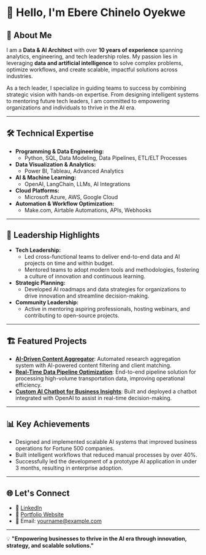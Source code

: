 # 👋 Hello, I'm Ebere Chinelo Oyekwe  

## 🚀 About Me  
I am a **Data & AI Architect** with over **10 years of experience** spanning analytics, engineering, and tech leadership roles. My passion lies in leveraging **data and artificial intelligence** to solve complex problems, optimize workflows, and create scalable, impactful solutions across industries.  

As a tech leader, I specialize in guiding teams to success by combining strategic vision with hands-on expertise. From designing intelligent systems to mentoring future tech leaders, I am committed to empowering organizations and individuals to thrive in the AI era.  

---

## 🛠️ Technical Expertise  
- **Programming & Data Engineering:**  
  - Python, SQL, Data Modeling, Data Pipelines, ETL/ELT Processes  
- **Data Visualization & Analytics:**  
  - Power BI, Tableau, Advanced Analytics  
- **AI & Machine Learning:**  
  - OpenAI, LangChain, LLMs, AI Integrations  
- **Cloud Platforms:**  
  - Microsoft Azure, AWS, Google Cloud  
- **Automation & Workflow Optimization:**  
  - Make.com, Airtable Automations, APIs, Webhooks  

---

## 🌟 Leadership Highlights  
- **Tech Leadership:**  
  - Led cross-functional teams to deliver end-to-end data and AI projects on time and within budget.  
  - Mentored teams to adopt modern tools and methodologies, fostering a culture of innovation and continuous learning.  
- **Strategic Planning:**  
  - Developed AI roadmaps and data strategies for organizations to drive innovation and streamline decision-making.  
- **Community Leadership:**  
  - Active in mentoring aspiring professionals, hosting webinars, and contributing to open-source projects.  

---

## 🏗️ Featured Projects  
- [**AI-Driven Content Aggregator**](https://github.com/username/project1): Automated research aggregation system with AI-powered content filtering and client matching.  
- [**Real-Time Data Pipeline Optimization**](https://github.com/EbereCOyekwe/Data_Pipelines1): End-to-end pipeline solution for processing high-volume transportation data, improving operational efficiency.  
- [**Custom AI Chatbot for Business Insights**](https://github.com/username/project3): Built and deployed a chatbot integrated with OpenAI to assist in real-time decision-making.  

---

## 📊 Key Achievements  
- Designed and implemented scalable AI systems that improved business operations for Fortune 500 companies.  
- Built intelligent workflows that reduced manual processes by over 40%.  
- Successfully led the development of a prototype AI application in under 3 months, resulting in enterprise adoption.  

---

## 🌐 Let's Connect  
- 💼 [LinkedIn](https://linkedin.com/in/yourprofile)  
- 🌟 [Portfolio Website](https://yourportfolio.com)  
- 📧 Email: yourname@example.com  

---

💡 **"Empowering businesses to thrive in the AI era through innovation, strategy, and scalable solutions."**  

